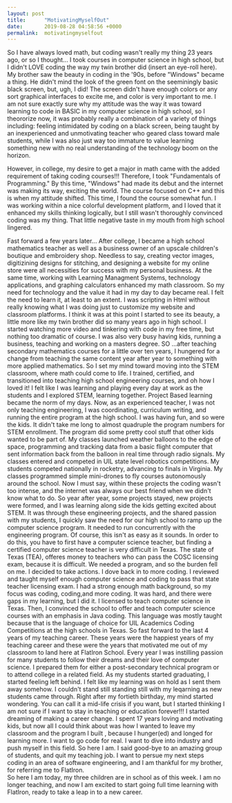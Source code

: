 ```yaml
---
layout: post
title:      "MotivatingMyselfOut"
date:       2019-08-28 04:58:56 +0000
permalink:  motivatingmyselfout
---
```


So I have always loved math, but coding wasn't really my thing 23 years ago, or so I thought...
I took courses in computer science in high school, but I didn't LOVE coding the way my twin brother did 
(insert an eye-roll here). 
My brother saw the beauty in coding in the '90s, before "Windows" became a thing. He didn't mind the look of the green font on the seeminingly basic black screen, but, ugh, I did! The screen didn't have enough colors or any sort graphical interfaces to excite me, and color is very important to me.
I am not sure exactly sure why my attitude was the way it was toward learning to code in BASIC in my computer science in high school, so I theororize now, it was probably really a combination of a variety of things including:  feeling intimidated by coding on a black screen, being taught by an inexperienced and unmotivating teacher who geared class toward male students, while I was also just way too immature to value learning something new with no real understanding of the technology boom on the horizon. 

However, in college, my desire to get a major in math came with the added requirement of taking coding courses!!! Therefore, I took "Fundamentals of Programming."  By this time, "Windows" had made its debut and the internet was making its way, exciting the world. The course focused on C++  and this is when my attitude shifted. This time, I found the course somewhat fun. I was working within a nice colorful development platform, and I loved that it enhanced my skills thinking logically, but I still wasn't thoroughly convinced coding was my thing. That little negative taste in my mouth from high school lingered.

Fast forward a few years later... After college, I became a high school mathematics teacher as well as a business owner of an upscale children's boutique and embroidery shop. Needless to say, creating vector images, digitizining designs for stitching, and designing a website for my online store were all necessities for success with my personal business.  At the same time, working with Learning Managment Systems, technology applications, and graphing calculators enhanced my math classroom. So my need for technology and the value it had in my day to day became real. I felt the need to learn it, at least to an extent. I was scripting in Html without really knowing what I was doing just to customize my website and classroom platforms. I think it was at this point I started to see its beauty,  a little more like my twin brother did so many years ago in high school. 
I started watching more video and tinkering with code in my free time, but nothing too dramatic of course. I was also very busy having kids, running a business, teaching and working on a masters degree. 
SO ...after teaching secondary mathematics courses for a little over ten years, I hungered for a change from teaching the same content year after year to something with more applied mathematics. So I set my mind toward moving into the STEM classroom, where math could come to life. I trained, certified, and transitioned into teaching high school engineering courses, and oh how I loved it! I felt like I was learning and playing every day at work as the students and I explored STEM, learning together. Project Based learning became the norm of my days. 
Now, as an experienced teacher, I was not only teaching engineering, I was coordinating, curriculum writing, and running the entire program at the high school. I was having fun, and so were the kids. It didn't take me long to almost quadruple the program numbers for STEM enrollment. The program did some pretty cool stuff that other kids wanted to be part of.  My classes launched weather balloons to the edge of space, programming and tracking data from a basic flight computer that sent information back from the balloon in real time through radio signals.  My classes entered and competed in UIL state level robotics competitions. My students competed nationally in rocketry, advancing to finals in Virginia. My classes programmed simple mini-drones to fly courses autonomously around the school. Now I must say, within these projects the coding wasn't too intense, and the internet was always our best friend when we didn't know what to do. So year after year, some projects stayed, new projects were formed, and I was learning along side the kids getting excited about STEM.  It was through these engineering projects, and the shared passion with my students, I quickly saw the need for our high school to ramp up the computer science program. It needed to run concurrently with the engineering program. Of course, this isn't as easy as it sounds. In order to do this, you have to first have a computer science teacher,  but finding a certified computer science teacher is very difficult in Texas.  The state of Texas (TEA),  offeres money to teachers who can pass the COSC  licensing exam, because it is difficult. We needed a program, and so the burden fell on me. I decided  to take actions. I dove back in to more coding. I reviewed and taught myself enough computer science and coding to pass that state teacher licensing exam. I had a strong enough math background, so my focus was coding, coding,and more coding.  It was hard, and there were gaps in my learning, but I did it.  I licensed to teach computer science in Texas. Then, I convinced the school to offer and teach computer science courses with an emphasis in Java coding. This language was mostly taught because that is the language of choice for UIL Academics Coding Competitions at the high schools in Texas. 
So fast forward to the last 4 years of my teaching career. These years were the happiest years of my teaching career and these were the years that motivated me out of my classroom to land here at FlatIron School. Every year I was instilling passion for many students to follow their dreams and their love of computer science. I prepared them for either a post-secondary technical program or to attend college in a related field. As my students started graduating, I started feeling left behind. I felt like my learning was on hold as I sent them away somehow. I couldn't stand still standing still with my leqarning as new students came through. 
Right after my fortieth birthday, my mind started wondering. You can call it a mid-life crisis if you want, but I started thinking I am not sure if I want to stay in teaching or education forever!!! I started dreaming of making a career change.
I spent 17 years loving and motivating kids, but now all I could think about was how I wanted to leave my classroom and the program I built , because I hunger(ed) and longed for learning more. I want to go code for real. I want to dive into industry and push myself in this field. 
So here I am. I said good-bye to an amazing group of students, and quit my teaching job.  I want to persue my next steps coding in an area of software engineering, and I am thankful for my brother, for referring me to FlatIron.  
So here I am today, my three children are in school as of this week. I am no longer teaching, and now I am excited to start going full time learning with FlatIron, ready to take a leap in to a new career. 


